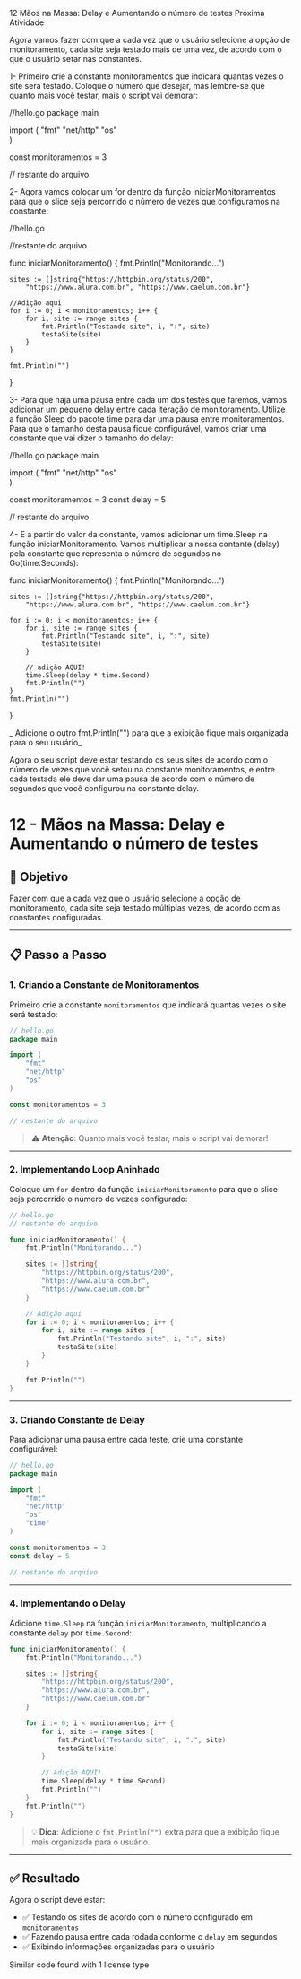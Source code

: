 12
Mãos na Massa: Delay e Aumentando o número de testes
Próxima Atividade

Agora vamos fazer com que a cada vez que o usuário selecione a opção de monitoramento, cada site seja testado mais de uma vez, de acordo com o que o usuário setar nas constantes.

1- Primeiro crie a constante monitoramentos que indicará quantas vezes o site será testado. Coloque o número que desejar, mas lembre-se que quanto mais você testar, mais o script vai demorar:

//hello.go
package main

import (
    "fmt"
    "net/http"
    "os"    
)

const monitoramentos = 3

// restante do arquivo

2- Agora vamos colocar um for dentro da função iniciarMonitoramentos para que o slice seja percorrido o número de vezes que configuramos na constante:

//hello.go

//restante do arquivo

func iniciarMonitoramento() {
    fmt.Println("Monitorando...")

    sites := []string{"https://httpbin.org/status/200",
        "https://www.alura.com.br", "https://www.caelum.com.br"}

    //Adição aqui
    for i := 0; i < monitoramentos; i++ {
        for i, site := range sites {
            fmt.Println("Testando site", i, ":", site)
            testaSite(site)
        }
    }

    fmt.Println("")
}

3- Para que haja uma pausa entre cada um dos testes que faremos, vamos adicionar um pequeno delay entre cada iteração de monitoramento. Utilize a função Sleep do pacote time para dar uma pausa entre monitoramentos. Para que o tamanho desta pausa fique configurável, vamos criar uma constante que vai dizer o tamanho do delay:

//hello.go
package main

import (
    "fmt"
    "net/http"
    "os"    
)

const monitoramentos = 3
const delay = 5

// restante do arquivo

4- E a partir do valor da constante, vamos adicionar um time.Sleep na função iniciarMonitoramento. Vamos multiplicar a nossa contante (delay) pela constante que representa o número de segundos no Go(time.Seconds):

func iniciarMonitoramento() {
    fmt.Println("Monitorando...")

    sites := []string{"https://httpbin.org/status/200",
        "https://www.alura.com.br", "https://www.caelum.com.br"}

    for i := 0; i < monitoramentos; i++ {
        for i, site := range sites {
            fmt.Println("Testando site", i, ":", site)
            testaSite(site)
        }

        // adição AQUI!
        time.Sleep(delay * time.Second)
        fmt.Println("")
    }
    fmt.Println("")
}

_ Adicione o outro fmt.Println("") para que a exibição fique mais organizada para o seu usuário_

Agora o seu script deve estar testando os seus sites de acordo com o número de vezes que você setou na constante monitoramentos, e entre cada testada ele deve dar uma pausa de acordo com o número de segundos que você configurou na constante delay.







# 12 - Mãos na Massa: Delay e Aumentando o número de testes

## 🎯 **Objetivo**
Fazer com que a cada vez que o usuário selecione a opção de monitoramento, cada site seja testado múltiplas vezes, de acordo com as constantes configuradas.

---

## 📋 **Passo a Passo**

### **1. Criando a Constante de Monitoramentos**
Primeiro crie a constante `monitoramentos` que indicará quantas vezes o site será testado:

```go
// hello.go
package main

import (
    "fmt"
    "net/http"
    "os"    
)

const monitoramentos = 3

// restante do arquivo
```

> ⚠️ **Atenção**: Quanto mais você testar, mais o script vai demorar!

---

### **2. Implementando Loop Aninhado**
Coloque um `for` dentro da função `iniciarMonitoramento` para que o slice seja percorrido o número de vezes configurado:

```go
// hello.go
// restante do arquivo

func iniciarMonitoramento() {
    fmt.Println("Monitorando...")

    sites := []string{
        "https://httpbin.org/status/200",
        "https://www.alura.com.br", 
        "https://www.caelum.com.br"
    }

    // Adição aqui
    for i := 0; i < monitoramentos; i++ {
        for i, site := range sites {
            fmt.Println("Testando site", i, ":", site)
            testaSite(site)
        }
    }

    fmt.Println("")
}
```

---

### **3. Criando Constante de Delay**
Para adicionar uma pausa entre cada teste, crie uma constante configurável:

```go
// hello.go
package main

import (
    "fmt"
    "net/http"
    "os"
    "time"    
)

const monitoramentos = 3
const delay = 5

// restante do arquivo
```

---

### **4. Implementando o Delay**
Adicione `time.Sleep` na função `iniciarMonitoramento`, multiplicando a constante `delay` por `time.Second`:

```go
func iniciarMonitoramento() {
    fmt.Println("Monitorando...")

    sites := []string{
        "https://httpbin.org/status/200",
        "https://www.alura.com.br", 
        "https://www.caelum.com.br"
    }

    for i := 0; i < monitoramentos; i++ {
        for i, site := range sites {
            fmt.Println("Testando site", i, ":", site)
            testaSite(site)
        }

        // Adição AQUI!
        time.Sleep(delay * time.Second)
        fmt.Println("")
    }
    fmt.Println("")
}
```

> 💡 **Dica**: Adicione o `fmt.Println("")` extra para que a exibição fique mais organizada para o usuário.

---

## ✅ **Resultado**
Agora o script deve estar:
- ✅ Testando os sites de acordo com o número configurado em `monitoramentos`
- ✅ Fazendo pausa entre cada rodada conforme o `delay` em segundos
- ✅ Exibindo informações organizadas para o usuário

Similar code found with 1 license type
